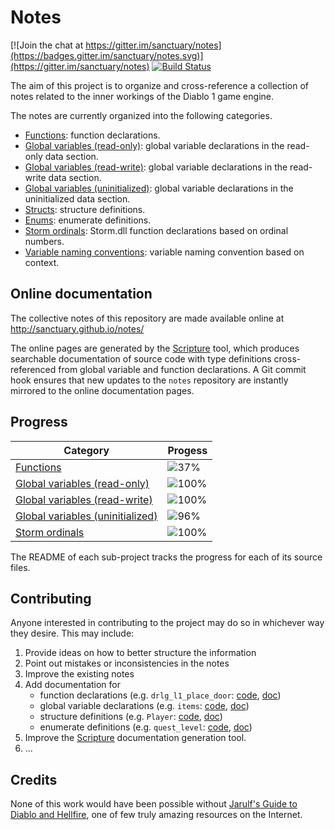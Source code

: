 # Notes

[![Join the chat at https://gitter.im/sanctuary/notes](https://badges.gitter.im/sanctuary/notes.svg)](https://gitter.im/sanctuary/notes)
[![Build Status](https://travis-ci.org/sanctuary/notes.svg)](https://travis-ci.org/sanctuary/notes)

The aim of this project is to organize and cross-reference a collection of notes related to the inner workings of the Diablo 1 game engine.

The notes are currently organized into the following categories.

* [Functions](funcs/README.md): function declarations.
* [Global variables (read-only)](rdata/README.md): global variable declarations in the read-only data section.
* [Global variables (read-write)](data/README.md): global variable declarations in the read-write data section.
* [Global variables (uninitialized)](bss/README.md): global variable declarations in the uninitialized data section.
* [Structs](include/structs.h): structure definitions.
* [Enums](include/enums.h): enumerate definitions.
* [Storm ordinals](include/storm/storm.h): Storm.dll function declarations based on ordinal numbers.
* [Variable naming conventions](name_desc.md): variable naming convention based on context.

## Online documentation

The collective notes of this repository are made available online at http://sanctuary.github.io/notes/

The online pages are generated by the [Scripture](https://github.com/Predelnik/Scripture) tool, which produces searchable documentation of source code with type definitions cross-referenced from global variable and function declarations. A Git commit hook ensures that new updates to the `notes` repository are instantly mirrored to the online documentation pages.

## Progress

| Category                                          | Progess                                                       |
|---------------------------------------------------|---------------------------------------------------------------|
| [Functions](funcs/README.md)                      | ![37%](http://progressed.io/bar/37 "(738/1957 functions)")    |
| [Global variables (read-only)](rdata/README.md)   | ![100%](http://progressed.io/bar/100 "(28372/28372 bytes)")   |
| [Global variables (read-write)](data/README.md)   | ![100%](http://progressed.io/bar/100 "(196860/196860 bytes)") |
| [Global variables (uninitialized)](bss/README.md) | ![96%](http://progressed.io/bar/96 "(1969002/2048520 bytes)") |
| [Storm ordinals](include/storm.md)                | ![100%](http://progressed.io/bar/100 "(58/58 functions)")     |

The README of each sub-project tracks the progress for each of its source files.

## Contributing

Anyone interested in contributing to the project may do so in whichever way they desire. This may include:

1. Provide ideas on how to better structure the information
2. Point out mistakes or inconsistencies in the notes
3. Improve the existing notes
4. Add documentation for
	- function declarations (e.g. `drlg_l1_place_door`: [code](https://github.com/sanctuary/notes/blob/fe200926d56a603b2173c5c2b0e3a97cc8649c6b/funcs/drlg_l1.h#L88), [doc](http://sanctuary.github.io/notes/#address/0x40B56F))
	- global variable declarations (e.g. `items`: [code](https://github.com/sanctuary/notes/blob/fe200926d56a603b2173c5c2b0e3a97cc8649c6b/bss/items.h#L3), [doc](http://sanctuary.github.io/notes/#address/0x635A28))
	- structure definitions (e.g. `Player`: [code](https://github.com/sanctuary/notes/blob/3bf136c2f1f230aed0ca01585eb65a019d9e38ff/include/structs.h#L1725), [doc](http://sanctuary.github.io/notes/#struct/Player))
	- enumerate definitions (e.g. `quest_level`: [code](https://github.com/sanctuary/notes/blob/dd2c34fbb172f4e05aca7ac5e803bc6846b7a7a8/include/enums.h#L1632), [doc](http://sanctuary.github.io/notes/#enum/quest_level))
5. Improve the [Scripture](https://github.com/Predelnik/Scripture) documentation generation tool.
6. ...

## Credits

None of this work would have been possible without [Jarulf's Guide to Diablo and Hellfire](http://www.lurkerlounge.com/diablo/jarulf/jarulf162.pdf), one of few truly amazing resources on the Internet.

